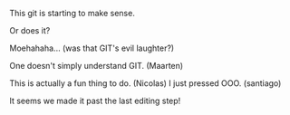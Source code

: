 This git is starting to make sense.

Or does it?

Moehahaha... (was that GIT's evil laughter?)

One doesn't simply understand GIT. (Maarten)

This is actually a fun thing to do. (Nicolas)
I just pressed OOO. (santiago)

It seems we made it past the last editing step!
